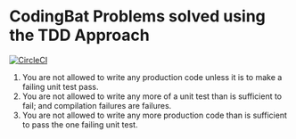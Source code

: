 # CodingBat Problems solved using the TDD Approach

[![CircleCI](https://circleci.com/gh/Artemas-Muzanenhamo/codingbat/tree/develop.svg?style=svg)](https://circleci.com/gh/Artemas-Muzanenhamo/codingbat/tree/develop)

1. You are not allowed to write any production code unless it is to make a failing unit test pass.
2. You are not allowed to write any more of a unit test than is sufficient to fail; and compilation failures are failures.
3. You are not allowed to write any more production code than is sufficient to pass the one failing unit test.
